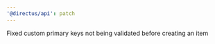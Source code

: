 ```yaml
---
'@directus/api': patch
---
```


Fixed custom primary keys not being validated before creating an item
